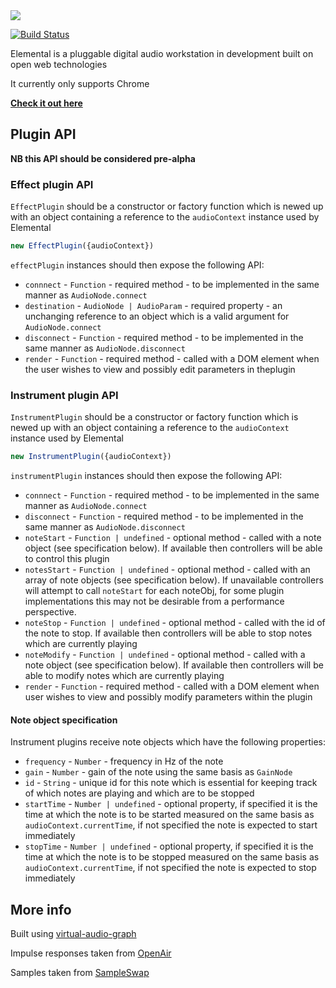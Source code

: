 <img src="http://elemental.audio/assets/logo.svg" />

[![Build Status](https://travis-ci.org/benji6/elemental.svg)](https://travis-ci.org/benji6/elemental)

Elemental is a pluggable digital audio workstation in development built on open web technologies

It currently only supports Chrome

**[Check it out here](http://elemental.audio/)**

## Plugin API

**NB this API should be considered pre-alpha**

### Effect plugin API

`EffectPlugin` should be a constructor or factory function which is newed up with an object containing a reference to the `audioContext` instance used by Elemental

```javascript
new EffectPlugin({audioContext})
```

`effectPlugin` instances should then expose the following API:

- `connnect` - `Function` - required method - to be implemented in the same manner as `AudioNode.connect`
- `destination` - `AudioNode | AudioParam` - required property - an unchanging reference to an object which is a valid argument for `AudioNode.connect`
- `disconnect` - `Function` - required method - to be implemented in the same manner as `AudioNode.disconnect`
- `render` - `Function` - required method - called with a DOM element when the user wishes to view and possibly edit parameters in theplugin

### Instrument plugin API

`InstrumentPlugin` should be a constructor or factory function which is newed up with an object containing a reference to the `audioContext` instance used by Elemental

```javascript
new InstrumentPlugin({audioContext})
```

`instrumentPlugin` instances should then expose the following API:

- `connnect` - `Function` - required method - to be implemented in the same manner as `AudioNode.connect`
- `disconnect` - `Function` - required method - to be implemented in the same manner as `AudioNode.disconnect`
- `noteStart` - `Function | undefined` - optional method - called with a note object (see specification below). If available then controllers will be able to control this plugin
- `notesStart` - `Function | undefined` - optional method - called with an array of note objects (see specification below). If unavailable controllers will attempt to call `noteStart` for each noteObj, for some plugin implementations this may not be desirable from a performance perspective.
- `noteStop` - `Function | undefined` - optional method - called with the id of the note to stop. If available then controllers will be able to stop notes which are currently playing
- `noteModify` - `Function | undefined` - optional method - called with a note object (see specification below). If available then controllers will be able to modify notes which are currently playing
- `render` - `Function` - required method - called with a DOM element when user wishes to view and possibly modify parameters within the plugin

#### Note object specification

Instrument plugins receive note objects which have the following properties:

- `frequency` - `Number` - frequency in Hz of the note
- `gain` - `Number` - gain of the note using the same basis as `GainNode`
- `id` - `String` - unique id for this note which is essential for keeping track of which notes are playing and which are to be stopped
- `startTime` - `Number | undefined` - optional property, if specified it is the time at which the note is to be started measured on the same basis as `audioContext.currentTime`, if not specified the note is expected to start immediately
- `stopTime` - `Number | undefined` - optional property, if specified it is the time at which the note is to be stopped measured on the same basis as `audioContext.currentTime`, if not specified the note is expected to stop immediately

## More info

Built using [virtual-audio-graph](https://github.com/benji6/virtual-audio-graph/)

Impulse responses taken from [OpenAir](http://www.openairlib.net/)

Samples taken from [SampleSwap](http://sampleswap.org)
